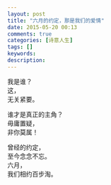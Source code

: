 ```yaml
---
layout: post
title: "六月的约定，那是我们的爱情"
date: 2015-05-20 00:13
comments: true
categories: [诗意人生]
tags: []
keywords: 
description: 
---
```

我是谁？   
这，    
无关紧要。   


谁才是真正的主角？   
毋庸置疑，   
非你莫属！   


曾经的约定，   
至今念念不忘。   
六月，   
我们相约百步淘。   